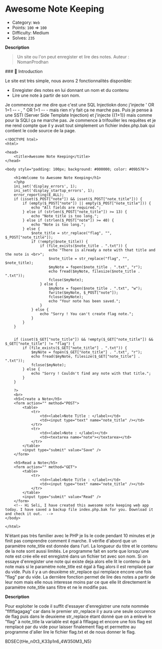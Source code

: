 

# Awesome Note Keeping 



- Category: `Web`
- Points: `100` => `100`
- Difficulty: Medium
- Solves: `235`


**Description**

> Un site ou l'on peut enregister et lire des notes.
> Auteur : NomanProdhan




### :book: Introduction





 
Le site est très simple, nous avons 2 fonctionnalités disponible: 
  - Enregister des notes en lui donnant un nom et du contenu
  - Lire une note à partir de son nom. 



Je commence par me dire que c'est une SQL Injectiokn donc j'injecte ' OR 1=1 -- - , " OR 1=1 -- - mais rien
n'y fait ça ne marche pas. Puis je pense à une SSTI (Server Side Template Injection) et j'injecte {{1+1}} mais
comme pour la SQLI ça ne marche pas. Je  commence à trifouiller les requêtes et je me rend compte que il y avait
tout simplement un fichier index.php.bak qui contient le code source de la page.

``` 
<!DOCTYPE html>
<html>

<head>
    <title>Awesome Note Keeping</title>
</head>

<body style="padding: 100px; background: #000000; color: #09b576">

    <h1>Welcome to Awesome Note Keeping</h1>
    <?php
    ini_set('display_errors', 1);
    ini_set('display_startup_errors', 1);
    error_reporting(E_ALL);
    if (isset($_POST["note"]) && isset($_POST["note_title"])) {
        if (empty($_POST["note"]) || empty($_POST["note_title"])) {
            echo "All fields are required.";
        } else if (strlen($_POST["note_title"]) >= 13) {
            echo "Note title is too long.";
        } else if (strlen($_POST["note"]) >= 40) {
            echo "Note is too long.";
        } else {
            $note_title = str_replace("flag", "", $_POST["note_title"]);
            if (!empty($note_title)) {
                if (file_exists($note_title . ".txt")) {
                    echo "There is already a note with that title and the note is <br>";
                    $note_title = str_replace("flag", "", $note_title);
                    $myNote = fopen($note_title . ".txt", "r");
                    echo fread($myNote, filesize($note_title . ".txt"));
                    fclose($myNote);
                } else {
                    $myNote = fopen($note_title . ".txt", "w");
                    fwrite($myNote, $_POST["note"]);
                    fclose($myNote);
                    echo "Your note has been saved.";
                }
            } else {
                echo "Sorry ! You can't create flag note.";
            }
        }
    }


    if (isset($_GET["note_title"]) && !empty($_GET["note_title"]) && $_GET["note_title"] != "flag") {
        if (file_exists($_GET["note_title"] . ".txt")) {
            $myNote = fopen($_GET["note_title"] . ".txt", "r");
            echo fread($myNote, filesize($_GET["note_title"] . ".txt"));
            fclose($myNote);
        } else {
            echo "Sorry ! Couldn't find any note with that title.";
        }
    }

    ?>
    <br>
    <h5>Create a Note</h5>
    <form action="" method="POST">
        <table>
            <tr>
                <td><label>Note Title : </label></td>
                <td><input type="text" name="note_title" /></td>
            </tr>
            <tr>
                <td><label>Note : </label></td>
                <td><textarea name="note"></textarea></td>
            </tr>
        </table>
        <input type="submit" value="Save" />
    </form>

    <h5>Read a Note</h5>
    <form action="" method="GET">
        <table>
            <tr>
                <td><label>Note Title : </label></td>
                <td><input type="text" name="note_title" /></td>
            </tr>
        </table>
        <input type="submit" value="Read" />
    </form>
    <!-- Hi Seli, I have created this awesome note keeping web app today. I have saved a backup file index.php.bak for you. Download it and check it out.  -->
</body>

</html>
```

N'étant pas très familier avec le PHP je lis le code pendant 10 minutes et je finit pas comprendre comment il marche.
Il vérifie d'abord que un paramètre note_title est donnée dans l'url. La longueur du titre et le contenu de la note sont
aussi limités. Le programme fait en sorte que lorsqu'une note est crée elle est enregistré dans un fichier txt avec son 
nom. Si on essaye d'enregister une note qui existe deja alors elle lit le contenu de la note mais si
le paramètre note_title est égal à flag alors il est remplacé par du vide. Puis il y a un deuxième str_replace
 qui remplace encore une fois "flag" par du vide. La dernière fonction permet de lire des notes a partir de leur nom mais
 elle nous interesse moins par ce que elle lit directement le paramètre note_title sans filtre et ne le modifie pas.
 



**Description**

Pour exploiter le code il suffit d'essayer d'enregistrer une note nommée "flflflagagag" car dans le premier str_replace
il y aura une seule occurence de flag puis dans le deuxieme str_replace étant donné que on a enlevé le "flag" à
note_title la variable est égal à flflagag et encore une fois flag est remplacé par du vide pour laisser finalement
flag et permettre au programme d'aller lire le fichier flag.txt et de nous donner le flag.



BDSEC{tHe_n0t3_K33p1n6_4W350M3_N5} 




